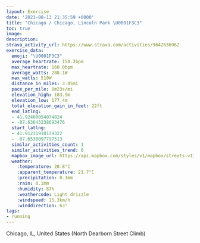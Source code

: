 ```yaml
---
layout: Exercise
date: '2023-08-13 21:35:59 +0000'
title: "Chicago / Chicago, Lincoln Park \U0001F3C3"
toc: true
image:
description:
strava_activity_url: https://www.strava.com/activities/9642636962
exercise_data:
  emoji: "\U0001F3C3"
  average_heartrate: 150.2bpm
  max_heartrate: 160.0bpm
  average_watts: 288.1W
  max_watts: 510W
  distance_in_miles: 3.05mi
  pace_per_mile: 8m23s/mi
  elevation_high: 183.9m
  elevation_low: 177.4m
  total_elevation_gain_in_feet: 22ft
  end_latlng:
  - 41.92400054074824
  - -87.63643238693476
  start_latlng:
  - 41.91231910139322
  - -87.6530097797513
  similar_activities_count: 1
  similar_activities_trend: 0
  mapbox_image_url: https://api.mapbox.com/styles/v1/mapbox/streets-v11/static/path-5+787af2-1.0(a%7Cx~Ftk~uO%3FgAL%5DCQDQTi%40tAuBJWD_%40%40aCL_%40Do%40%40gFGuHDeEMuECUI%5BCW%40uFCcLEmIIyW%40sED%7BB%40aCKcTGiFKe%40Yw%40Ee%40%40UHQNMl%40UJGRYDWC%5Dm%40_Bi%40m%40kAqBg%40c%40eAi%40qAQc%40%3FQ%3Fo%40LUPaApAeAl%40_Ax%40Y%60%40O%60%40%5B%60%40e%40dA%5Dd%40s%40t%40MTUDqB~Ak%40XmC~AaBn%40_F~Ag%40Lu%40H_ATwBZsAXa%40Fk%40BqARgL%60C%7BBf%40%7DBTu%40DkA%5B_%40%40%5DE%7B%40V_%40%5EK%3FQAC%40UXBbAXjAJfA%5CbG%3FrBBLDJHp%40%3Fd%40Q%60A),pin-s-s+e5b22e(-87.65131,41.91185),pin-s-f+89ae00(-87.63438000000001,41.925959999999954)/auto/800x800?access_token=pk.eyJ1Ijoiam9zaGJlY2ttYW4iLCJhIjoiY205eWR2aDd1MWZ6djJrbXc4a3M0bWZleiJ9.XiG9OWkNcZk2QzjJbxLB4A
  weather:
    :temperature: 20.8°C
    :apparent_temperature: 21.7°C
    :precipitation: 0.1mm
    :rain: 0.1mm
    :humidity: 87%
    :weathercode: Light drizzle
    :windspeed: 15.3km/h
    :winddirection: 63°
tags:
- running
---
```

Chicago, IL, United States (North Dearborn Street Climb)
